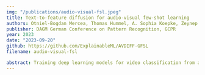 ```yaml
---
img: "/publications/audio-visual-fsl.jpeg"
title: Text-to-feature diffusion for audio-visual few-shot learning
authors: Otniel-Bogdan Mercea, Thomas Hummel, A. Sophia Koepke, Zeynep Akata
publisher: DAGM German Conference on Pattern Recognition, GCPR
year: 2023
date: "2023-09-20"
github: https://github.com/ExplainableML/AVDIFF-GFSL
filename: audio-visual-fsl

abstract: Training deep learning models for video classification from audio-visual data commonly requires immense amounts of labeled training data collected via a costly process. A challenging and underexplored, yet much cheaper, setup is few-shot learning from video data. In particular, the inherently multi-modal nature of video data with sound and visual information has not been leveraged extensively for the few-shot video classification task. Therefore, we introduce a unified audio-visual few-shot video classification benchmark on three datasets, i.e. the VGGSound-FSL, UCF-FSL, ActivityNet-FSL datasets, where we adapt and compare ten methods. In addition, we propose AV-DIFF, a text-to-feature diffusion framework, which first fuses the temporal and audio-visual features via cross-modal attention and then generates multi-modal features for the novel classes. We show that AV-DIFF obtains state-of-the-art performance on our proposed benchmark for audio-visual (generalised) few-shot learning. Our benchmark paves the way for effective audio-visual classification when only limited labeled data is available.
---
```

